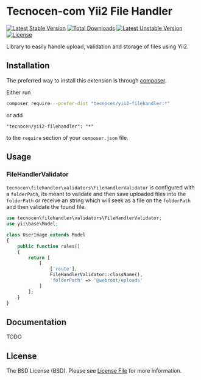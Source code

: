 Tecnocen-com Yii2 File Handler
=========================

[![Latest Stable Version](https://poser.pugx.org/tecnocen-com/yii2-filehandler/v/stable)](https://packagist.org/packages/tecnocen-com/yii2-filehandler) [![Total Downloads](https://poser.pugx.org/tecnocen-com/yii2-filehandler/downloads)](https://packagist.org/packages/tecnocen-com/yii2-filehandler) [![Latest Unstable Version](https://poser.pugx.org/tecnocen-com/yii2-filehandler/v/unstable)](https://packagist.org/packages/tecnocen-com/yii2-filehandler) [![License](https://poser.pugx.org/tecnocen-com/yii2-filehandler/license)](https://packagist.org/packages/tecnocen-com/yii2-filehandler)

Library to easily handle upload, validation and storage of files using Yii2.

## Installation

The preferred way to install this extension is through [composer](http://getcomposer.org/download/).

Either run

```bash
composer require --prefer-dist "tecnocen/yii2-filehandler:*"
```

or add

```
"tecnocen/yii2-filehandler": "*"
```

to the `require` section of your `composer.json` file.

## Usage

### FileHandlerValidator

`tecnocen\filehandler\validators\FileHandlerValidator` is configured with a
`folderPath`, its meant to vaildate and then save uploaded files into the
`folderPath` or receive an string which will seek as a file on the `folderPath`
and then validate the found file.

```php
use tecnocen\filehandler\validators\FileHandlerValidator;
use yii\base\Model;

class UserImage extends Model
{
    public function rules()
    {
        return [
            [
                ['route'],
                FileHandlerValidator::className(),
                'folderPath' => '@webroot/uploads'
            ]
        ];
    }
}
```

## Documentation

TODO

## License

The BSD License (BSD). Please see [License File](LICENSE.md) for more information.
